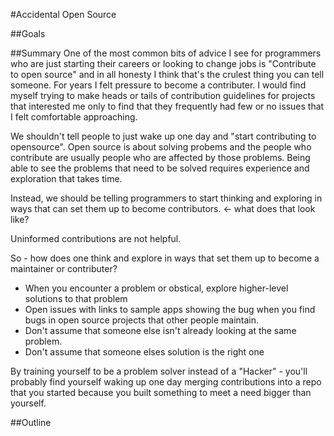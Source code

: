 #Accidental Open Source

##Goals


##Summary
One of the most common bits of advice I see for programmers who are just starting their careers or looking to change jobs is "Contribute to open source" and in all honesty I think that's the crulest thing you can tell someone. For years I felt pressure to become a contributer. I would find myself trying to make heads or tails of contribution guidelines for projects that interested me only to find that they frequently had few or no issues that I felt comfortable approaching. 

We shouldn't tell people to just wake up one day and "start contributing to opensource". Open source is about solving probems and the people who contribute are usually people who are affected by those problems. Being able to see the problems that need to be solved requires experience and exploration that takes time. 

Instead, we should be telling programmers to start thinking and exploring in ways that can set them up to become contributors. <- what does that look like? 

Uninformed contributions are not helpful. 

So - how does one think and explore in ways that set them up to become a maintainer or contributer? 

  * When you encounter a problem or obstical, explore higher-level solutions to that problem
  * Open issues with links to sample apps showing the bug when you find bugs in open source projects that other people maintain. 
  * Don't assume that someone else isn't already looking at the same problem. 
  * Don't assume that someone elses solution is the right one 

By training yourself to be a problem solver instead of a "Hacker" - you'll probably find yourself waking up one day merging contributions into a repo that you started because you built something to meet a need bigger than yourself. 

##Outline

